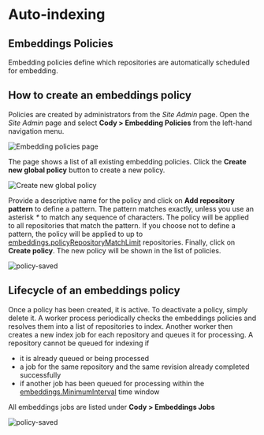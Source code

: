 # Auto-indexing

## Embeddings Policies

Embedding policies define which repositories are automatically scheduled for embedding.

## How to create an embeddings policy

Policies are created by administrators from the _Site Admin_ page.
Open the _Site Admin_ page and select **Cody > Embedding Policies** from the left-hand navigation menu.

<img src="https://storage.googleapis.com/sourcegraph-assets/docs/images/context/embeddings-policies.png" class="screenshot" alt="Embedding policies page">

The page shows a list of all existing embedding policies.
Click the **Create new global policy** button to create a new policy.

<img src="https://storage.googleapis.com/sourcegraph-assets/docs/images/context/new-policy-create.png" class="screenshot" alt="Create new global policy">

Provide a descriptive name for the policy and click on **Add repository pattern** to define a pattern.
The pattern matches exactly, unless you use an asterisk _*_ to match any sequence of characters.
The policy will be applied to all repositories that match the pattern.
If you choose not to define a pattern, the policy will be applied to up to [embeddings.policyRepositoryMatchLimit](./code_graph_context.md#configuring-global-policy-match-limit) repositories.
Finally, click on **Create policy**.
The new policy will be shown in the list of policies.

<img src="https://storage.googleapis.com/sourcegraph-assets/docs/images/context/new-policy-saved.png" class="screenshot" alt="policy-saved">

## Lifecycle of an embeddings policy

Once a policy has been created, it is active.
To deactivate a policy, simply delete it.
A worker process periodically checks the embeddings policies and resolves them into a list of repositories to index.
Another worker then creates a new index job for each repository and queues it for processing.
A repository cannot be queued for indexing if

- it is already queued or being processed
- a job for the same repository and the same revision already completed successfully
- if another job has been queued for processing within the [embeddings.MinimumInterval](./code_graph_context.md#adjust-the-minimum-time-interval-between-automatically-scheduled-embeddings) time window

All embeddings jobs are listed under **Cody > Embeddings Jobs**

<img src="https://storage.googleapis.com/sourcegraph-assets/docs/images/context/embeddings-jobs.png" class="screenshot" alt="policy-saved">
